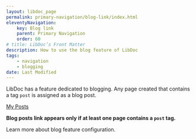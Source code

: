 ```yaml
---
layout: libdoc_page
permalink: primary-navigation/blog-link/index.html
eleventyNavigation:
    key: Blog link
    parent: Primary Navigation
    order: 60
# title: LibDoc’s Front Matter 
description: How to use the blog feature of LibDoc
tags:
    - navigation
    - blogging
date: Last Modified
---
```


LibDoc has a feature dedicated to blogging. Any page created that contains a tag `post` is assigned as a blog post. 

<div class="pe-none">
    <a  href="/posts/"
        class="d-flex ai-center | pt-5 pb-5 pl-3 | fvs-wght-500 fs-4 td-none | bc-neutral-100 btwidth-1 btstyle-dashed bcolor-neutral-500 cur-pointer"
        style="max-width: var(--ita-widths-sidebar)">
        <span class="d-flex ai-center gap-2 | lsp-2">
            <span class="icon-tag-simple | fs-6 | c-primary-500"></span>
            <span style="color: var(--ita-colors-neutral-900)">My Posts</span>
        </span>
    </a>
</div>

**Blog posts link appears only if at least one page contains a `post` tag.**

Learn more about blog feature configuration.

